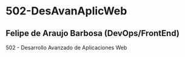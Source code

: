# 502-DesAvanAplicWeb

## Felipe de Araujo Barbosa (DevOps/FrontEnd)

502 - Desarrollo Avanzado de Aplicaciones Web
